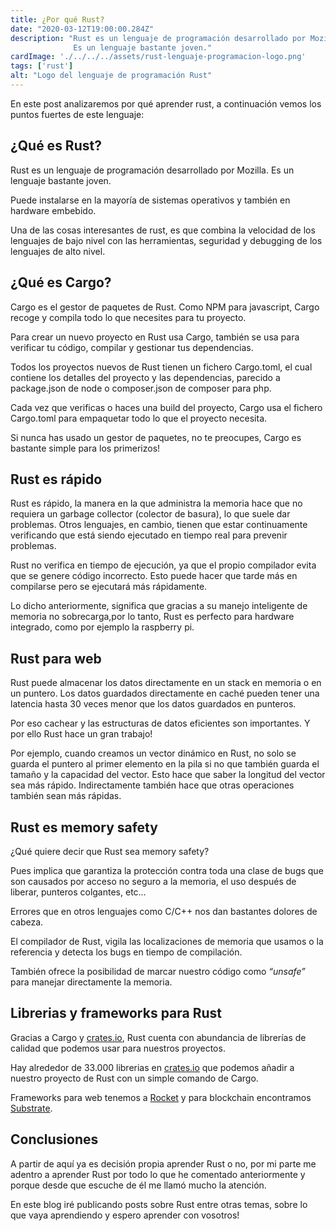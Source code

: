 ```yaml
---
title: ¿Por qué Rust?
date: "2020-03-12T19:00:00.284Z"
description: "Rust es un lenguaje de programación desarrollado por Mozilla.
              Es un lenguaje bastante joven."
cardImage: './../../../assets/rust-lenguaje-programacion-logo.png'
tags: ['rust']
alt: "Logo del lenguaje de programación Rust"
---
```


          
En este post analizaremos por qué aprender rust, a continuación vemos los puntos fuertes de este lenguaje:

## ¿Qué es Rust?

Rust es un lenguaje de programación desarrollado por Mozilla. Es un lenguaje bastante joven.

Puede instalarse en la mayoría de sistemas operativos y también en hardware embebido.

Una de las cosas interesantes de rust, es que combina la velocidad de los lenguajes de bajo nivel con las herramientas, seguridad y debugging de los lenguajes de alto nivel.

## ¿Qué es Cargo?

Cargo es el gestor de paquetes de Rust. Como NPM para javascript, Cargo recoge y compila todo lo que necesites para tu proyecto.

Para crear un nuevo proyecto en Rust usa Cargo, también se usa para verificar tu código, compilar y gestionar tus dependencias.

Todos los proyectos nuevos de Rust tienen un fichero Cargo.toml, el cual contiene los detalles del proyecto y las dependencias, parecido a package.json de node o composer.json de composer para php.

Cada vez que verificas o haces una build del proyecto, Cargo usa el fichero Cargo.toml para empaquetar todo lo que el proyecto necesita.

Si nunca has usado un gestor de paquetes, no te preocupes, Cargo es bastante simple para los primerizos!

## Rust es rápido

Rust es rápido, la manera en la que administra la memoria hace que no requiera un garbage collector (colector de basura), lo que suele dar problemas. Otros lenguajes, en cambio, tienen que estar continuamente verificando que está siendo ejecutado en tiempo real para prevenir problemas.

Rust no verifica en tiempo de ejecución, ya que el propio compilador evita que se genere código incorrecto. Esto puede hacer que tarde más en compilarse pero se ejecutará más rápidamente.

Lo dicho anteriormente, significa que gracias a su manejo inteligente de memoria no sobrecarga,por lo tanto, Rust es perfecto para hardware integrado, como por ejemplo la raspberry pi.

## Rust para web

Rust puede almacenar los datos directamente en un stack en memoria o en un puntero. Los datos guardados directamente en caché pueden tener una latencia hasta 30 veces menor que los datos guardados en punteros.

Por eso cachear y las estructuras de datos eficientes son importantes. Y por ello Rust hace un gran trabajo!

Por ejemplo, cuando creamos un vector dinámico en Rust, no solo se guarda el puntero al primer elemento en la pila si no que también guarda el tamaño y la capacidad del vector. Esto hace que saber la longitud del vector sea más rápido. Indirectamente también hace que otras operaciones también sean más rápidas.

## Rust es memory safety

¿Qué quiere decir que Rust sea memory safety?

Pues implica que garantiza la protección contra toda una clase de bugs que son causados por acceso no seguro a la memoria, el uso después de liberar, punteros colgantes, etc…

Errores que en otros lenguajes como C/C++ nos dan bastantes dolores de cabeza.

El compilador de Rust, vigila las localizaciones de memoria que usamos o la referencia y detecta los bugs en tiempo de compilación.

También ofrece la posibilidad de marcar nuestro código como *“unsafe”* para manejar directamente la memoria.

## Librerias y frameworks para Rust

Gracias a Cargo y <a href="https://crates.io/" target="_blank">crates.io</a>, Rust cuenta con abundancia de librerías de calidad que podemos usar para nuestros proyectos.

Hay alrededor de 33.000 librerias en <a href="https://crates.io/" target="_blank">crates.io</a> que podemos añadir a nuestro proyecto de Rust con un simple comando de Cargo.

Frameworks para web tenemos a <a href="https://rocket.rs/" target="_blank">Rocket</a> y para blockchain encontramos <a href="https://www.parity.io/substrate" target="_blank">Substrate</a>.

## Conclusiones

A partir de aquí ya es decisión propia aprender Rust o no, por mi parte me adentro a aprender Rust por todo lo que he comentado anteriormente y porque desde que escuche de él me llamó mucho la atención.

En este blog iré publicando posts sobre Rust entre otras temas, sobre lo que vaya aprendiendo y espero aprender con vosotros!